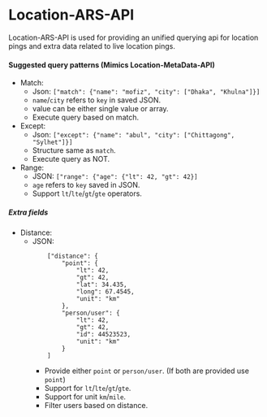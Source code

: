 # Location-ARS-API

Location-ARS-API is used for providing an unified querying api for location pings and extra data related to live location pings.

#### Suggested query patterns (Mimics Location-MetaData-API)
 - Match: 
    -  Json: `["match": {"name": "mofiz", "city": ["Dhaka", "Khulna"]}]`
    -  `name`/`city` refers to `key` in saved JSON.
    -  value can be either single value or array.
    -  Execute query based on match.
 - Except: 
    -  Json: `["except": {"name": "abul", "city": ["Chittagong", "Sylhet"]}]`
    -  Structure same as `match`.
    -  Execute query as NOT.
 - Range: 
    -  JSON: `["range": {"age": {"lt": 42, "gt": 42}]`
    -  `age` refers to `key` saved in JSON.
    -  Support `lt`/`lte`/`gt`/`gte` operators.
##### Extra fields
 - Distance: 
    -  JSON: 
        ````
            ["distance": {
                "point": {
                    "lt": 42, 
                    "gt": 42,
                    "lat": 34.435,
                    "long": 67.4545,
                    "unit": "km"
                },
                "person/user": {
                    "lt": 42, 
                    "gt": 42,
                    "id": 44523523,
                    "unit": "km"
                }
            ]
        ````
        -   Provide either `point` or `person/user`. (If both are provided use `point`)
        -   Support for `lt`/`lte`/`gt`/`gte`.
        -   Support for unit `km`/`mile`.
        -   Filter users based on distance.
       
